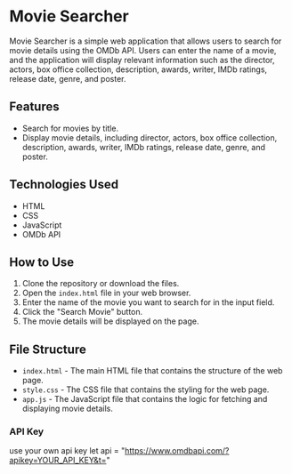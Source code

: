 # Movie Searcher

Movie Searcher is a simple web application that allows users to search for movie details using the OMDb API. Users can enter the name of a movie, and the application will display relevant information such as the director, actors, box office collection, description, awards, writer, IMDb ratings, release date, genre, and poster.

## Features

- Search for movies by title.
- Display movie details, including director, actors, box office collection, description, awards, writer, IMDb ratings, release date, genre, and poster.

## Technologies Used

- HTML
- CSS
- JavaScript
- OMDb API

## How to Use

1. Clone the repository or download the files.
2. Open the `index.html` file in your web browser.
3. Enter the name of the movie you want to search for in the input field.
4. Click the "Search Movie" button.
5. The movie details will be displayed on the page.

## File Structure

- `index.html` - The main HTML file that contains the structure of the web page.
- `style.css` - The CSS file that contains the styling for the web page.
- `app.js` - The JavaScript file that contains the logic for fetching and displaying movie details.

### API Key
use your own api key
let api = "https://www.omdbapi.com/?apikey=YOUR_API_KEY&t="
